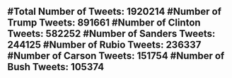 #Total Number of Tweets: 1920214 
#Number of Trump Tweets: 891661
#Number of Clinton Tweets: 582252
#Number of Sanders Tweets: 244125
#Number of Rubio Tweets: 236337
#Number of Carson Tweets: 151754
#Number of Bush Tweets: 105374
---
